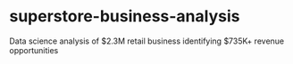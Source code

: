 # superstore-business-analysis
Data science analysis of $2.3M retail business identifying $735K+ revenue opportunities
